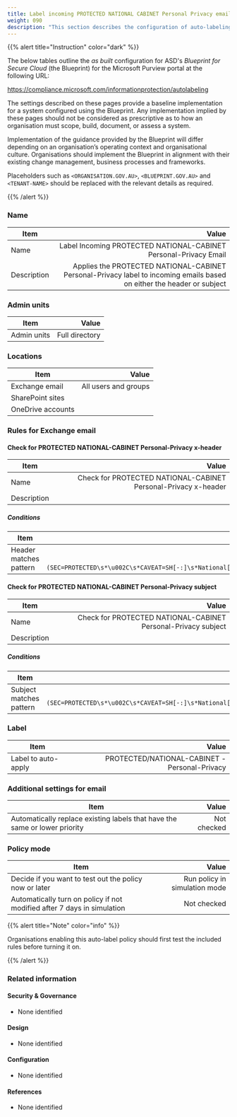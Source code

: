 ```yaml
---
title: Label incoming PROTECTED NATIONAL CABINET Personal Privacy email
weight: 090
description: "This section describes the configuration of auto-labeling within Microsoft Purview associated with systems built according to guidance in ASD's Blueprint for Secure Cloud."
---
```


{{% alert title="Instruction" color="dark" %}}
 
The below tables outline the *as built* configuration for ASD's *Blueprint for Secure Cloud* (the Blueprint) for the Microsoft Purview portal at the following URL: 
 
https://compliance.microsoft.com/informationprotection/autolabeling
 
The settings described on these pages provide a baseline implementation for a system configured using the Blueprint. Any implementation implied by these pages should not be considered as prescriptive as to how an organisation must scope, build, document, or assess a system.

Implementation of the guidance provided by the Blueprint will differ depending on an organisation’s operating context and organisational culture. Organisations should implement the Blueprint in alignment with their existing change management, business processes and frameworks.

Placeholders such as `<ORGANISATION.GOV.AU>`, `<BLUEPRINT.GOV.AU>` and `<TENANT-NAME>` should be replaced with the relevant details as required.
 
{{% /alert %}}

### Name

| Item        |                                                                                                                  Value |
| ----------- | ---------------------------------------------------------------------------------------------------------------------: |
| Name        |                                                       Label Incoming PROTECTED NATIONAL-CABINET Personal-Privacy Email |
| Description | Applies the PROTECTED NATIONAL-CABINET Personal-Privacy label to incoming emails based on either the header or subject |

### Admin units

| Item        |          Value |
| ----------- | -------------: |
| Admin units | Full directory |

### Locations

| Item              |                Value |
| ----------------- | -------------------: |
| Exchange email    | All users and groups |
| SharePoint sites  |                      |
| OneDrive accounts |                      |

### Rules for Exchange email

#### Check for PROTECTED NATIONAL-CABINET Personal-Privacy x-header

| Item        |                                                          Value |
| ----------- | -------------------------------------------------------------: |
| Name        | Check for PROTECTED NATIONAL-CABINET Personal-Privacy x-header |
| Description |                                                                |

##### Conditions

| Item                   |                                                                                                                                                                    Value |
| ---------------------- | -----------------------------------------------------------------------------------------------------------------------------------------------------------------------: |
| Header matches pattern | Header name: `X-Protective-Marking`<br>Regular expression: `(?im)(SEC=PROTECTED\s*\u002C\s*CAVEAT=SH[-:]\s*National[\s-]Cabinet\s*\u002C\s*ACCESS=Personal[\s-]Privacy)` |


#### Check for PROTECTED NATIONAL-CABINET Personal-Privacy subject

| Item        |                                                         Value |
| ----------- | ------------------------------------------------------------: |
| Name        | Check for PROTECTED NATIONAL-CABINET Personal-Privacy subject |
| Description |                                                               |

##### Conditions

| Item                    |                                                                                                                             Value |
| ----------------------- | --------------------------------------------------------------------------------------------------------------------------------: |
| Subject matches pattern | Regular expression: `(?im)(SEC=PROTECTED\s*\u002C\s*CAVEAT=SH[-:]\s*National[\s-]Cabinet\s*\u002C\s*ACCESS=Personal[\s-]Privacy)` |

### Label

| Item                |                                         Value |
| ------------------- | --------------------------------------------: |
| Label to auto-apply | PROTECTED/NATIONAL-CABINET - Personal-Privacy |

### Additional settings for email

| Item                                                                       |       Value |
| -------------------------------------------------------------------------- | ----------: |
| Automatically replace existing labels that have the same or lower priority | Not checked |

### Policy mode

| Item                                                                    |                         Value |
| ----------------------------------------------------------------------- | ----------------------------: |
| Decide if you want to test out the policy now or later                  | Run policy in simulation mode |
| Automatically turn on policy if not modified after 7 days in simulation |                   Not checked |

{{% alert title="Note" color="info" %}}

Organisations enabling this auto-label policy should first test the included rules before turning it on.

{{% /alert %}}

### Related information

#### Security & Governance

* None identified
  
#### Design

* None identified
  
#### Configuration

* None identified

#### References

* None identified